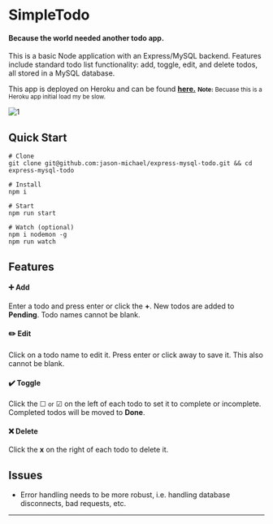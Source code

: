 # SimpleTodo
#### Because the world needed another todo app.

This is a basic Node application with an Express/MySQL backend. Features include standard todo list functionality: add, toggle, edit, and delete todos, all stored in a MySQL database.

This app is deployed on Heroku and can be found **[here.](https://desolate-ravine-82175.herokuapp.com/)**
<small><strong>Note:</strong> Becuase this is a Heroku app initial load my be slow.</small>

![1](https://user-images.githubusercontent.com/30272940/48655852-8c44cd00-e9e2-11e8-8f54-394877f4f30e.jpg)

## Quick Start
```
# Clone
git clone git@github.com:jason-michael/express-mysql-todo.git && cd express-mysql-todo

# Install
npm i

# Start
npm run start

# Watch (optional)
npm i nodemon -g
npm run watch
```

## Features
#### ➕ Add
Enter a todo and press enter or click the **+**. New todos are added to **Pending**. Todo names cannot be blank.

#### ✏️ Edit
Click on a todo name to edit it. Press enter or click away to save it. This also cannot be blank.

#### ✔️ Toggle
Click the ☐ <small>or</small> ☑ on the left of each todo to set it to complete or incomplete. Completed todos will be moved to **Done**.

#### ❌ Delete
Click the **x** on the right of each todo to delete it.

## Issues
- Error handling needs to be more robust, i.e. handling database disconnects, bad requests, etc.

---
